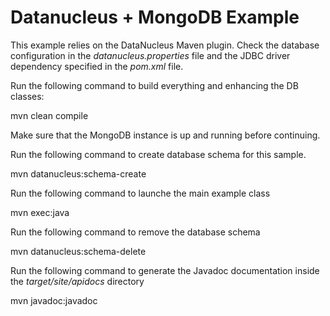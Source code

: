 Datanucleus + MongoDB Example
=============================

This example relies on the DataNucleus Maven plugin. Check the database configuration in the *datanucleus.properties* file and the JDBC driver dependency specified in the *pom.xml* file.

Run the following command to build everything and enhancing the DB classes:

   mvn clean compile

Make sure that the MongoDB instance is up and running before continuing.

Run the following command to create database schema for this sample.

   mvn datanucleus:schema-create

Run the following command to launche the main example class 
   
   mvn exec:java

Run the following command to remove the database schema
   
   mvn datanucleus:schema-delete

Run the following command to generate the Javadoc documentation inside the *target/site/apidocs* directory

   mvn javadoc:javadoc

